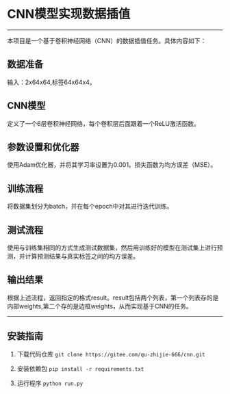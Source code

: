 # CNN模型实现数据插值

---


本项目是一个基于卷积神经网络（CNN）的数据插值任务。具体内容如下：

## 数据准备

输入：2x64x64,标签64x64x4。

## CNN模型

定义了一个6层卷积神经网络，每个卷积层后面跟着一个ReLU激活函数。

## 参数设置和优化器

使用Adam优化器，并将其学习率设置为0.001。损失函数为均方误差（MSE）。

## 训练流程

将数据集划分为batch，并在每个epoch中对其进行迭代训练。

## 测试流程

使用与训练集相同的方式生成测试数据集，然后用训练好的模型在测试集上进行预测，并计算预测结果与真实标签之间的均方误差。

## 输出结果

根据上述流程，返回指定的格式result。result包括两个列表，第一个列表存的是内部weights,第二个存的是边框weights，从而实现基于CNN的任务。

---

## 安装指南

1. 下载代码仓库
```git clone https://gitee.com/qu-zhijie-666/cnn.git```

2. 安装依赖包
```pip install -r requirements.txt```

3. 运行程序
```python run.py```